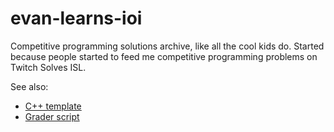 # evan-learns-ioi

Competitive programming solutions archive, like all the cool kids do.
Started because people started to feed me competitive programming
problems on Twitch Solves ISL.

See also:

- [C++ template](https://github.com/vEnhance/dotfiles/blob/main/ioi-template.cpp)
- [Grader script](https://github.com/vEnhance/dotfiles/blob/main/py-scripts/stomp.py)
